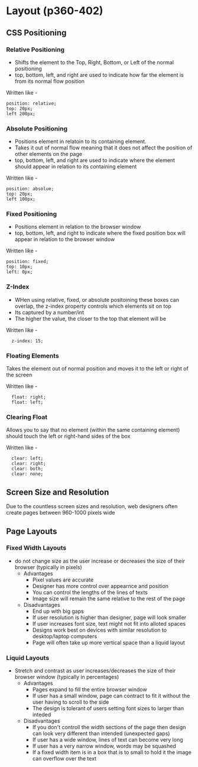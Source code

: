 # Layout (p360-402)
## CSS Positioning
### Relative Positioning
* Shifts the element to the Top, Right, Bottom, or Left of the normal positioning
* top, bottom, left, and right are used to indicate how far the element is from its normal flow position

Written like -
    
    position: relative;
    top: 20px;
    left 200px;
### Absolute Positioning
* Positions element in relatoin to its containing element. 
* Takes it out of normal flow meaning that it does not affect the position of other elements on the page
* top, bottom, left, and right are used to indicate where the element should appear in relation to its containing element

Written like -

    position: absolue;
    top: 20px;
    left 100px;
    
### Fixed Positioning
* Positions element in relation to the browser window
* top, bottom, left, and right to indicate where the fixed position box will appear in relation to the browser window

Written like - 

    position: fixed;
    top: 10px;
    left: 0px;
    
### Z-Index
* WHen using relative, fixed, or absolute positoining these boxes can overlap, the z-index property controls which elements sit on top
* Its captured by a number/int
* The higher the value, the closer to the top that element will be

Written like -

      z-index: 15;
      
 ### Floating Elements
 Takes the element out of normal position and moves it to the left or right of the screen
 
 Written like -
 
      float: right;
      float: left;
      
### Clearing Float
Allows you to say that no element (within the same containing element) should touch the left or right-hand sides of the box

Written like -

      clear: left;
      clear: right;
      clear: both;
      clear: none;
      
## Screen Size and Resolution
Due to the countless screen sizes and resolution, web designers often create pages between 960-1000 pixels wide
## Page Layouts
### Fixed Width Layouts
* do not change size as the user increase or decreases the size of their browser (typically in pixels)
  * Advantages
    * Pixel values are accurate
    * Designer has more control over appearnce and position
    * You can control the lengths of the lines of texts
    * Image size will remain the same relative to the rest of the page
  * Disadvantages
    * End up with big gaps
    * If user resolution is higher than designer, page will look smaller
    * If user increases font size, text might not fit into alloted spaces
    * Designs work best on devices with similar resolution to desktop/laptop computers
    * Page will often take up more vertical space than a liquid layout

### Liquid Layouts
* Stretch and contrast as user increases/decreases the size of their browser window (typically in percentages)
  * Advantages
    * Pages expand to fill the entire browser window
    * If user has a small window, page can contract to fit it without the user having to scroll to the side
    * The design is tolerant of users setting font sizes to larger than inteded
  * Disadvantages
    * If you don't controll the width sections of the page then design can look very different than intended (unexpected gaps)
    * If user has a wide window, lines of text can become very long
    * If user has a very narrow window, words may be squashed
    * If a fixed width item is in a box that is to small to hold it the image can overflow over the text
